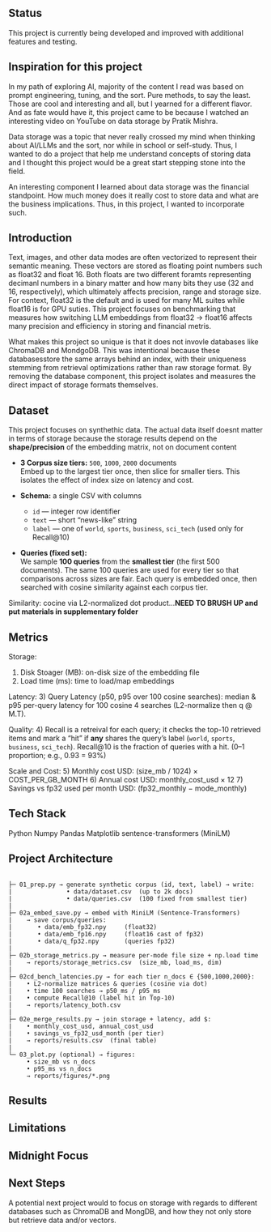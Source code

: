 ## Status
This project is currently being developed and improved with additional features and testing.

## Inspiration for this project
In my path of exploring AI, majority of the content I read was based on prompt engineering, tuning, and the sort. Pure methods, to say the least. Those are cool and interesting and all, but I yearned for a different flavor. And as fate would have it, this project came to be because I watched an interesting video on YouTube on data storage by Pratik Mishra. 

Data storage was a topic that never really crossed my mind when thinking about AI/LLMs and the sort, nor while in school or self-study. Thus, I wanted to do a project that help me understand concepts of storing data and I thought this project would be a great start stepping stone into the field. 

An interesting component I learned about data storage was the financial standpoint. How much money does it really cost to store data and what are the business implications. Thus, in this project, I wanted to incorporate such. 

## Introduction

Text, images, and other data modes are often vectorized to represent their semantic meaning. These vectors are stored as floating point numbers such as float32 and float 16.  Both floats are two different foramts representing decimanl numbers in a binary matter and how many bits they use (32 and 16, respectively), which ultimately affects precision, range and storage size. For context, float32 is the default and is used for many ML suites while float16 is for GPU suties. This project focuses on benchmarking that measures how switching LLM embeddings from float32 → float16 affects many precision and efficiency in storing and financial metris. 

What makes this project so unique is that it does not invovle databases like ChromaDB and MondgoDB. This was intentional because these databasesstore the same arrays behind an index, with their uniqueness stemming from retrieval optimizations rather than raw storage format. By removing the database component, this project isolates and measures the direct impact of storage formats themselves.

## Dataset
This project focuses on synthethic data. The actual data itself doesnt matter in terms of storage because the storage results depend on the
**shape/precision** of the embedding matrix, not on document content

- **3 Corpus size tiers:** `500`, `1000`, `2000` documents  
  Embed up to the largest tier once, then slice for smaller tiers. This isolates the effect of index size on latency and cost.

- **Schema:** a single CSV with columns  
  - `id` — integer row identifier  
  - `text` — short “news-like” string  
  - `label` — one of `world`, `sports`, `business`, `sci_tech` (used only for Recall@10)

- **Queries (fixed set):**  
  We sample **100 queries** from the **smallest tier** (the first 500 documents). The same 100 queries are used for every tier so that comparisons across sizes are fair. Each query is embedded once, then searched with cosine similarity against each corpus tier.


Similarity: cocine via L2-normalized dot product...**NEED TO BRUSH UP and put materials in supplementary folder**

## Metrics

Storage: 
1) Disk Stoager (MB): on-disk size of the embedding file
2) Load time (ms): time to load/map embeddings

Latency: 
3) Query Latency (p50, p95 over 100 cosine searches): median & p95 per-query latency for 100 cosine 4 searches (L2-normalize then q @ M.T).

Quality:
4) Recall is a retreival for each query; it checks the top-10 retrieved items and mark a “hit” if **any** shares the query’s label (`world`, `sports`, `business`, `sci_tech`). Recall@10 is the fraction of queries with a hit. (0–1 proportion; e.g., 0.93 = 93%)

Scale and Cost:
5) Monthly cost USD: (size_mb / 1024) × COST_PER_GB_MONTH
6) Annual cost USD: monthly_cost_usd × 12
7) Savings vs fp32 used per month USD: (fp32_monthly − mode_monthly)

## Tech Stack
Python
Numpy
Pandas
Matplotlib
sentence-transformers (MiniLM)

## Project Architecture
```text

├─ 01_prep.py → generate synthetic corpus (id, text, label) → write:
|               • data/dataset.csv  (up to 2k docs)
|               • data/queries.csv  (100 fixed from smallest tier)
|
├─ 02a_embed_save.py → embed with MiniLM (Sentence-Transformers)
|    → save corpus/queries:
|       • data/emb_fp32.npy     (float32)
|       • data/emb_fp16.npy     (float16 cast of fp32)
|       • data/q_fp32.npy       (queries fp32)
|
├─ 02b_storage_metrics.py → measure per-mode file size + np.load time
|    → reports/storage_metrics.csv  (size_mb, load_ms, dim)
|
├─ 02cd_bench_latencies.py → for each tier n_docs ∈ {500,1000,2000}:
|    • L2-normalize matrices & queries (cosine via dot)
|    • time 100 searches → p50_ms / p95_ms
|    • compute Recall@10 (label hit in Top-10)
|    → reports/latency_both.csv
|
├─ 02e_merge_results.py → join storage + latency, add $:
|    • monthly_cost_usd, annual_cost_usd
|    • savings_vs_fp32_usd_month (per tier)
|    → reports/results.csv  (final table)
|
└─ 03_plot.py (optional) → figures:
     • size_mb vs n_docs
     • p95_ms vs n_docs
     → reports/figures/*.png
```


## Results



## Limitations


## Midnight Focus

## Next Steps
A potential next project would to focus on storage with regards to different databases such as ChromaDB and MongDB, and how they not only store but retrieve data and/or vectors. 